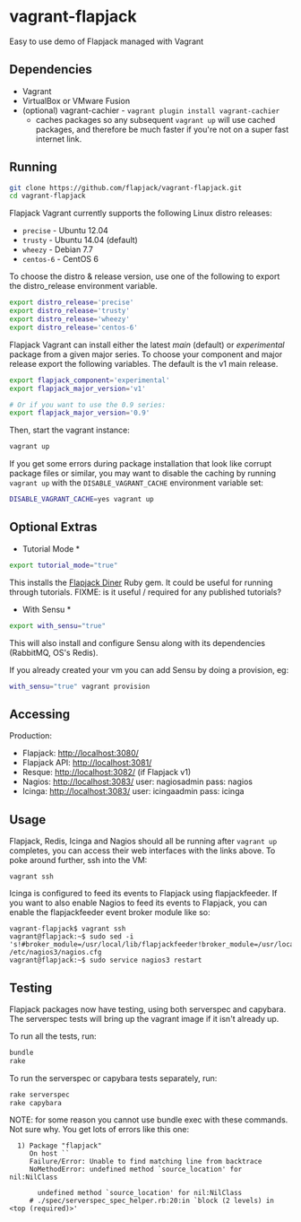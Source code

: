 vagrant-flapjack
================

Easy to use demo of Flapjack managed with Vagrant

Dependencies
------------

- Vagrant
- VirtualBox or VMware Fusion
- (optional) vagrant-cachier - `vagrant plugin install vagrant-cachier`
  - caches packages so any subsequent `vagrant up` will use cached packages, and therefore be much faster if you're not on a super fast internet link.

Running
-------

```bash
git clone https://github.com/flapjack/vagrant-flapjack.git
cd vagrant-flapjack
```

Flapjack Vagrant currently supports the following Linux distro releases:
- `precise` - Ubuntu 12.04
- `trusty` - Ubuntu 14.04 (default)
- `wheezy` - Debian 7.7
- `centos-6` - CentOS 6

To choose the distro & release version, use one of the following to export the distro_release environment variable.

```bash
export distro_release='precise'
export distro_release='trusty'
export distro_release='wheezy'
export distro_release='centos-6'
```

Flapjack Vagrant can install either the latest *main* (default) or *experimental* package from a given major series.  To choose your component and major release export the following variables.   The default is the v1 main release.

```bash
export flapjack_component='experimental'
export flapjack_major_version='v1'

# Or if you want to use the 0.9 series:
export flapjack_major_version='0.9'
```

Then, start the vagrant instance:

```bash
vagrant up
```

If you get some errors during package installation that look like corrupt package files or similar, you may want to disable the caching by running `vagrant up` with the `DISABLE_VAGRANT_CACHE` environment variable set:

```bash
DISABLE_VAGRANT_CACHE=yes vagrant up
```

Optional Extras
---------------

* Tutorial Mode *

```bash
export tutorial_mode="true"
```

This installs the [Flapjack Diner](https://rubygems.org/gems/flapjack-diner) Ruby gem. It could be useful for running through tutorials. FIXME: is it useful / required for any published tutorials?

* With Sensu *

```bash
export with_sensu="true"
```

This will also install and configure Sensu along with its dependencies (RabbitMQ, OS's Redis).

If you already created your vm you can add Sensu by doing a provision, eg:

```bash
with_sensu="true" vagrant provision
```

Accessing
---------

Production:

- Flapjack: [http://localhost:3080/](http://localhost:3080/)
- Flapjack API: [http://localhost:3081/](http://localhost:3081/)
- Resque: [http://localhost:3082/](http://localhost:3082/) (if Flapjack v1)
- Nagios: [http://localhost:3083/](http://localhost:3083/nagios3/) user: nagiosadmin pass: nagios
- Icinga: [http://localhost:3083/](http://localhost:3083/icinga/) user: icingaadmin pass: icinga

Usage
-----

Flapjack, Redis, Icinga and Nagios should all be running after `vagrant up` completes, you can access their web interfaces with the links above. To poke around further, ssh into the VM:

`vagrant ssh`

Icinga is configured to feed its events to Flapjack using flapjackfeeder. If you want to also enable Nagios to feed its events to Flapjack, you can enable the flapjackfeeder event broker module like so:

```
vagrant-flapjack$ vagrant ssh
vagrant@flapjack:~$ sudo sed -i 's!#broker_module=/usr/local/lib/flapjackfeeder!broker_module=/usr/local/lib/flapjackfeeder!' /etc/nagios3/nagios.cfg
vagrant@flapjack:~$ sudo service nagios3 restart
```

Testing
-------

Flapjack packages now have testing, using both serverspec and capybara.  The serverspec tests will bring up the vagrant image if it isn't already up.

To run all the tests, run:

```bash
bundle
rake
```

To run the serverspec or capybara tests separately, run:
```bash
rake serverspec
rake capybara
```

NOTE: for some reason you cannot use bundle exec with these commands. Not sure why. You get lots of errors like this one:

```
  1) Package "flapjack"
     On host ``
     Failure/Error: Unable to find matching line from backtrace
     NoMethodError: undefined method `source_location' for nil:NilClass

       undefined method `source_location' for nil:NilClass
     # ./spec/serverspec_spec_helper.rb:20:in `block (2 levels) in <top (required)>'
```

